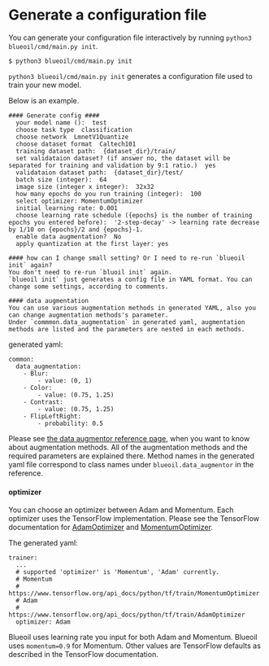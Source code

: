 # Generate a configuration file

You can generate your configuration file interactively by running `python3 blueoil/cmd/main.py init`.

    $ python3 blueoil/cmd/main.py init

`python3 blueoil/cmd/main.py init` generates a configuration file used to train your new model.

Below is an example.
```
#### Generate config ####
  your model name ():  test
  choose task type  classification
  choose network  LmnetV1Quantize
  choose dataset format  Caltech101
  training dataset path:  {dataset_dir}/train/
  set validataion dataset? (if answer no, the dataset will be separated for training and validation by 9:1 ratio.)  yes
  validataion dataset path:  {dataset_dir}/test/
  batch size (integer):  64
  image size (integer x integer):  32x32
  how many epochs do you run training (integer):  100
  select optimizer: MomentumOptimizer
  initial learning rate: 0.001
  choose learning rate schedule ({epochs} is the number of training epochs you entered before):  '2-step-decay' -> learning rate decrease by 1/10 on {epochs}/2 and {epochs}-1.
  enable data augmentation?  No
  apply quantization at the first layer: yes

#### how can I change small setting? Or I need to re-run `blueoil init` again?
You don't need to re-run `bluoil init` again.
`blueoil init` just generates a config file in YAML format. You can change some settings, according to comments.

#### data augmentation
You can use various augmentation methods in generated YAML, also you can change augmentation methods's parameter.
Under `commmon.data_augmentation` in generated yaml, augmentation methods are listed and the parameters are nested in each methods.
```

generated yaml:
```
common:
  data_augmentation:
    - Blur:
        - value: (0, 1)
    - Color:
        - value: (0.75, 1.25)
    - Contrast:
        - value: (0.75, 1.25)
    - FlipLeftRight:
        - probability: 0.5
```

Please see <a href="../autoapi/blueoil/data_augmentor/index.html">the data augmentor reference page</a>, when you want to know about augmentation methods. All of the augmentation methods and the required parameters are explained there. Method names in the generated yaml file correspond to class names under `blueoil.data_augmentor` in the reference.


#### optimizer

You can choose an optimizer between Adam and Momentum. Each optimizer uses the TensorFlow implementation. Please see the TensorFlow documentation for [AdamOptimizer](https://www.tensorflow.org/api_docs/python/tf/train/AdamOptimizer) and [MomentumOptimizer](https://www.tensorflow.org/api_docs/python/tf/train/MomentumOptimizer).

The generated yaml:

```
trainer:
  ...
  # supported 'optimizer' is 'Momentum', 'Adam' currently.
  # Momentum
  #    https://www.tensorflow.org/api_docs/python/tf/train/MomentumOptimizer
  # Adam
  #    https://www.tensorflow.org/api_docs/python/tf/train/AdamOptimizer
  optimizer: Adam
```

Blueoil uses learning rate you input for both Adam and Momentum. Blueoil uses `momentum=0.9` for Momentum. Other values are TensorFlow defaults as described in the TensorFlow documentation.
